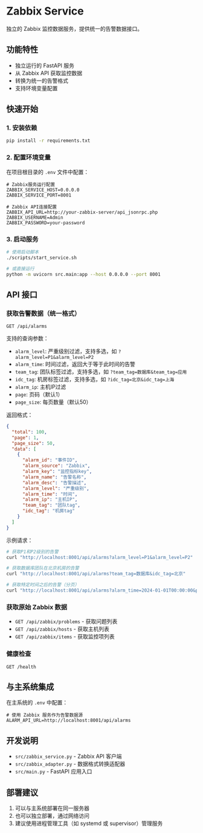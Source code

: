 # Zabbix Service

独立的 Zabbix 监控数据服务，提供统一的告警数据接口。

## 功能特性

- 独立运行的 FastAPI 服务
- 从 Zabbix API 获取监控数据
- 转换为统一的告警格式
- 支持环境变量配置

## 快速开始

### 1. 安装依赖

```bash
pip install -r requirements.txt
```

### 2. 配置环境变量

在项目根目录的 `.env` 文件中配置：

```env
# Zabbix服务运行配置
ZABBIX_SERVICE_HOST=0.0.0.0
ZABBIX_SERVICE_PORT=8001

# Zabbix API连接配置
ZABBIX_API_URL=http://your-zabbix-server/api_jsonrpc.php
ZABBIX_USERNAME=Admin
ZABBIX_PASSWORD=your-password
```

### 3. 启动服务

```bash
# 使用启动脚本
./scripts/start_service.sh

# 或直接运行
python -m uvicorn src.main:app --host 0.0.0.0 --port 8001
```

## API 接口

### 获取告警数据（统一格式）

```http
GET /api/alarms
```

支持的查询参数：
- `alarm_level`: 严重级别过滤，支持多选，如 `?alarm_level=P1&alarm_level=P2`
- `alarm_time`: 时间过滤，返回大于等于此时间的告警
- `team_tag`: 团队标签过滤，支持多选，如 `?team_tag=数据库&team_tag=应用`
- `idc_tag`: 机房标签过滤，支持多选，如 `?idc_tag=北京&idc_tag=上海`
- `alarm_ip`: 主机IP过滤
- `page`: 页码（默认1）
- `page_size`: 每页数量（默认50）

返回格式：
```json
{
  "total": 100,
  "page": 1,
  "page_size": 50,
  "data": [
    {
      "alarm_id": "事件ID",
      "alarm_source": "Zabbix",
      "alarm_key": "监控指标key",
      "alarm_name": "告警名称",
      "alarm_desc": "告警描述",
      "alarm_level": "严重级别",
      "alarm_time": "时间",
      "alarm_ip": "主机IP",
      "team_tag": "团队tag",
      "idc_tag": "机房tag"
    }
  ]
}
```

示例请求：
```bash
# 获取P1和P2级别的告警
curl "http://localhost:8001/api/alarms?alarm_level=P1&alarm_level=P2"

# 获取数据库团队在北京机房的告警
curl "http://localhost:8001/api/alarms?team_tag=数据库&idc_tag=北京"

# 获取特定时间之后的告警（分页）
curl "http://localhost:8001/api/alarms?alarm_time=2024-01-01T00:00:00&page=2&page_size=20"
```

### 获取原始 Zabbix 数据

- `GET /api/zabbix/problems` - 获取问题列表
- `GET /api/zabbix/hosts` - 获取主机列表
- `GET /api/zabbix/items` - 获取监控项列表

### 健康检查

```http
GET /health
```

## 与主系统集成

在主系统的 `.env` 中配置：

```env
# 使用 Zabbix 服务作为告警数据源
ALARM_API_URL=http://localhost:8001/api/alarms
```

## 开发说明

- `src/zabbix_service.py` - Zabbix API 客户端
- `src/zabbix_adapter.py` - 数据格式转换适配器
- `src/main.py` - FastAPI 应用入口

## 部署建议

1. 可以与主系统部署在同一服务器
2. 也可以独立部署，通过网络访问
3. 建议使用进程管理工具（如 systemd 或 supervisor）管理服务